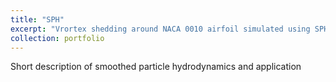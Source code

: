 ```yaml
---
title: "SPH"
excerpt: "Vrortex shedding around NACA 0010 airfoil simulated using SPH <br/><img src='/images/naca0010_1.png'>"
collection: portfolio
---
```


Short description of smoothed particle hydrodynamics and application 
